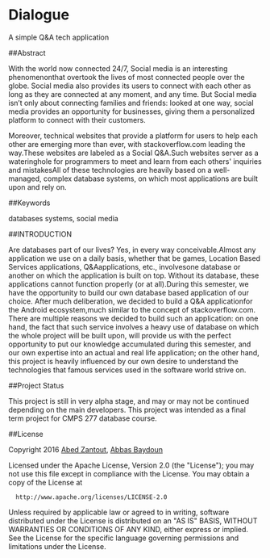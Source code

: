 # Dialogue
A simple Q&amp;A tech application

##Abstract

With the world now connected 24/7, Social media is an interesting phenomenonthat overtook the lives of most connected 
people over the globe. Social media also provides its users to connect with each other as long as they are connected 
at any moment, and any time. But Social media isn’t only about connecting families and friends: looked at one way, 
social media provides an opportunity for businesses, giving them a personalized platform to connect with their customers.

Moreover, technical websites that provide a platform for users to help each other are emerging more than ever,
with stackoverflow.com leading the way.These websites are labeled as a Social Q&A.Such websites server as a wateringhole 
for programmers to meet and learn from each others' inquiries and mistakesAll of these technologies are heavily based on a 
well-managed, complex database systems, on which most applications are built upon and rely on.

##Keywords

databases systems, social media

##INTRODUCTION

Are databases part of our lives? Yes, in every way conceivable.Almost any application we use on a daily basis, whether that be games, Location Based Services applications, Q&Aapplications, etc., involvesone database or another on which the application is built on top. Without its database, these applications cannot function properly (or at all).During this semester, we have the opportunity to build our own database based application of our choice. After much deliberation, we decided to build a Q&A applicationfor the Android ecosystem,much similar to the concept of stackoverflow.com. There are multiple reasons we decided to build such an application: on one hand, the fact that such service involves a heavy use of database on which the whole project will be built upon, will provide us with the perfect opportunity to put our knowledge accumulated during this semester, and our own expertise into an actual and real life application; on the other hand, this project is heavily influenced by our own desire to understand the technologies that famous services used in the software world strive on.


##Project Status

This project is still in very alpha stage, and may or may not be continued depending on the main developers.
This project was intended as a final term project for CMPS 277 database course.

##License

Copyright 2016 [Abed Zantout](https://github.com/abedzantout/), [Abbas Baydoun](https://github.com/abbasb717)

Licensed under the Apache License, Version 2.0 (the "License"); you may not use this file except in compliance with the License. You may obtain a copy of the License at

      http://www.apache.org/licenses/LICENSE-2.0

Unless required by applicable law or agreed to in writing, software distributed under the License is distributed on an "AS IS" BASIS, WITHOUT WARRANTIES OR CONDITIONS OF ANY KIND, either express or implied. See the License for the specific language governing permissions and limitations under the License.

